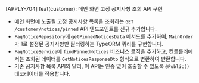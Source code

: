 [APPLY-704] feat(customer): 메인 화면 고정 공지사항 조회 API 구현

- 메인 화면에 노출될 고정 공지사항 목록을 조회하는 `GET /customer/notices/pinned` API 엔드포인트를 신규 추가합니다.
- `FaqNoticeRepository`에 `getPinnedNoticesData` 메서드를 추가하여, `MainOrder`가 1로 설정된 공지사항만 필터링하는 TypeORM 쿼리를 구현합니다.
- `FaqNoticeService`에 `findPinnedNotices` 비즈니스 로직을 추가하고, 컨트롤러에서는 조회된 데이터를 `GetNoticesResponseDto` 형식으로 변환하여 반환합니다.
- 기존 공지사항 목록 API와 달리, 이 API는 인증 없이 호출할 수 있도록 `@Public()` 데코레이터를 적용합니다.
